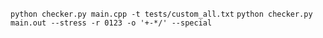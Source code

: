 `python checker.py main.cpp -t tests/custom_all.txt`
`python checker.py main.out --stress -r 0123 -o '+-*/' --special`
